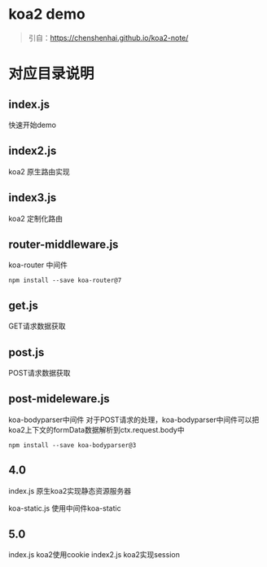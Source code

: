 # koa2 demo

> 引自：https://chenshenhai.github.io/koa2-note/

#  对应目录说明
## index.js    
快速开始demo

## index2.js
koa2 原生路由实现

## index3.js
koa2 定制化路由

## router-middleware.js
koa-router 中间件

    npm install --save koa-router@7

## get.js
GET请求数据获取

## post.js
POST请求数据获取

## post-mideleware.js
koa-bodyparser中间件
对于POST请求的处理，koa-bodyparser中间件可以把koa2上下文的formData数据解析到ctx.request.body中

    npm install --save koa-bodyparser@3

## 4.0
index.js 原生koa2实现静态资源服务器

koa-static.js 使用中间件koa-static

## 5.0
index.js  koa2使用cookie
index2.js koa2实现session


